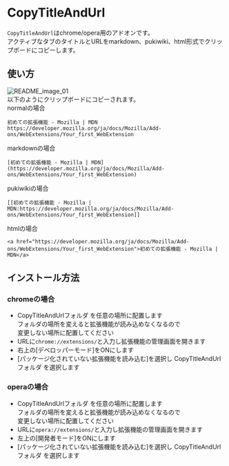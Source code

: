 # CopyTitleAndUrl
`CopyTitleAndUrl`はchrome/opera用のアドオンです。  
アクティブなタブのタイトルとURLをmarkdown、pukiwiki、html形式でクリップボードにコピーします。

## 使い方
![README_image_01](https://github.com/user-attachments/assets/d24d0619-28c3-4d66-88c1-c0fc0cec5f9d)  
以下のようにクリップボードにコピーされます。  
normalの場合  
```
初めての拡張機能 - Mozilla | MDN
https://developer.mozilla.org/ja/docs/Mozilla/Add-ons/WebExtensions/Your_first_WebExtension
```

markdownの場合  
```
[初めての拡張機能 - Mozilla | MDN](https://developer.mozilla.org/ja/docs/Mozilla/Add-ons/WebExtensions/Your_first_WebExtension)
```

pukiwikiの場合  
```
[[初めての拡張機能 - Mozilla | MDN:https://developer.mozilla.org/ja/docs/Mozilla/Add-ons/WebExtensions/Your_first_WebExtension]]
```

htmlの場合
```
<a href="https://developer.mozilla.org/ja/docs/Mozilla/Add-ons/WebExtensions/Your_first_WebExtension">初めての拡張機能 - Mozilla | MDN</a>
```

## インストール方法
### chromeの場合
- CopyTitleAndUrlフォルダ を任意の場所に配置します  
  フォルダの場所を変えると拡張機能が読み込めなくなるので  
  変更しない場所に配置してください
- URLに`chrome://extensions/`と入力し拡張機能の管理画面を開きます
- 右上の[デベロッパーモード]をONにします
- [パッケージ化されていない拡張機能を読み込む]を選択し
  CopyTitleAndUrlフォルダ を選択します
### operaの場合
- CopyTitleAndUrlフォルダ を任意の場所に配置します  
  フォルダの場所を変えると拡張機能が読み込めなくなるので  
  変更しない場所に配置してください
- URLに`opera://extensions/`と入力し拡張機能の管理画面を開きます
- 左上の[開発者モード]をONにします
- [パッケージ化されていない拡張機能を読み込む]を選択し
  CopyTitleAndUrlフォルダ を選択します
